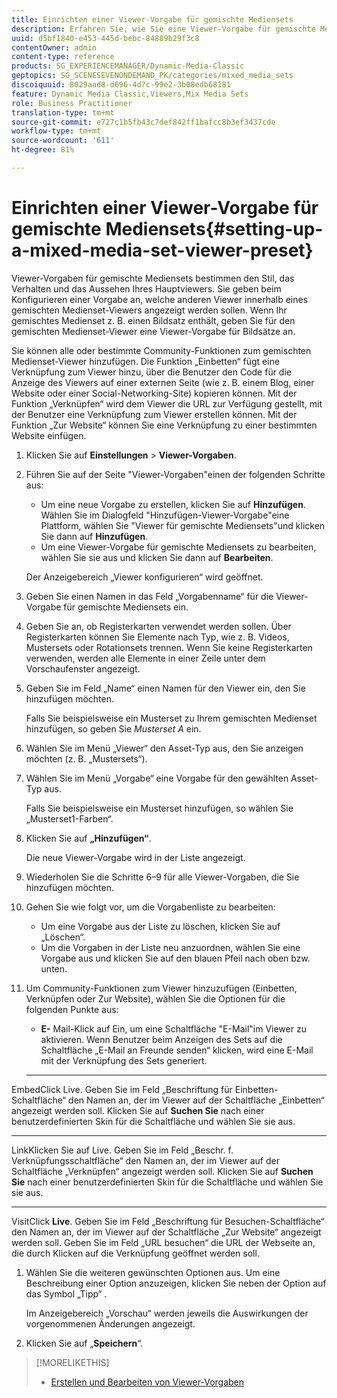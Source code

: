 ```yaml
---
title: Einrichten einer Viewer-Vorgabe für gemischte Mediensets
description: Erfahren Sie, wie Sie eine Viewer-Vorgabe für gemischte Mediensets einrichten.
uuid: d5bf1840-e453-445d-bebc-84889b29f3c8
contentOwner: admin
content-type: reference
products: SG_EXPERIENCEMANAGER/Dynamic-Media-Classic
geptopics: SG_SCENESEVENONDEMAND_PK/categories/mixed_media_sets
discoiquuid: 8029aad8-d696-4d7c-99e2-3b08edb68181
feature: Dynamic Media Classic,Viewers,Mix Media Sets
role: Business Practitioner
translation-type: tm+mt
source-git-commit: e727c1b5fb43c7def842ff1bafcc8b3ef3437cde
workflow-type: tm+mt
source-wordcount: '611'
ht-degree: 81%

---
```



# Einrichten einer Viewer-Vorgabe für gemischte Mediensets{#setting-up-a-mixed-media-set-viewer-preset}

Viewer-Vorgaben für gemischte Mediensets bestimmen den Stil, das Verhalten und das Aussehen Ihres Hauptviewers. Sie geben beim Konfigurieren einer Vorgabe an, welche anderen Viewer innerhalb eines gemischten Medienset-Viewers angezeigt werden sollen. Wenn Ihr gemischtes Medienset z. B. einen Bildsatz enthält, geben Sie für den gemischten Medienset-Viewer eine Viewer-Vorgabe für Bildsätze an.

Sie können alle oder bestimmte Community-Funktionen zum gemischten Medienset-Viewer hinzufügen. Die Funktion „Einbetten“ fügt eine Verknüpfung zum Viewer hinzu, über die Benutzer den Code für die Anzeige des Viewers auf einer externen Seite (wie z. B. einem Blog, einer Website oder einer Social-Networking-Site) kopieren können. Mit der Funktion „Verknüpfen“ wird dem Viewer die URL zur Verfügung gestellt, mit der Benutzer eine Verknüpfung zum Viewer erstellen können. Mit der Funktion „Zur Website“ können Sie eine Verknüpfung zu einer bestimmten Website einfügen.

1. Klicken Sie auf **Einstellungen** > **Viewer-Vorgaben**.
1. Führen Sie auf der Seite &quot;Viewer-Vorgaben&quot;einen der folgenden Schritte aus:

   * Um eine neue Vorgabe zu erstellen, klicken Sie auf **Hinzufügen**. Wählen Sie im Dialogfeld &quot;Hinzufügen-Viewer-Vorgabe&quot;eine Plattform, wählen Sie &quot;Viewer für gemischte Mediensets&quot;und klicken Sie dann auf **Hinzufügen**.
   * Um eine Viewer-Vorgabe für gemischte Mediensets zu bearbeiten, wählen Sie sie aus und klicken Sie dann auf **Bearbeiten**.

   Der Anzeigebereich „Viewer konfigurieren“ wird geöffnet.

1. Geben Sie einen Namen in das Feld „Vorgabenname“ für die Viewer-Vorgabe für gemischte Mediensets ein.
1. Geben Sie an, ob Registerkarten verwendet werden sollen. Über Registerkarten können Sie Elemente nach Typ, wie z. B. Videos, Mustersets oder Rotationsets trennen. Wenn Sie keine Registerkarten verwenden, werden alle Elemente in einer Zeile unter dem Vorschaufenster angezeigt.
1. Geben Sie im Feld „Name“ einen Namen für den Viewer ein, den Sie hinzufügen möchten.

   Falls Sie beispielsweise ein Musterset zu Ihrem gemischten Medienset hinzufügen, so geben Sie *Musterset A* ein.

1. Wählen Sie im Menü „Viewer“ den Asset-Typ aus, den Sie anzeigen möchten (z. B. „Mustersets“).
1. Wählen Sie im Menü „Vorgabe“ eine Vorgabe für den gewählten Asset-Typ aus.

   Falls Sie beispielsweise ein Musterset hinzufügen, so wählen Sie „Musterset1-Farben“.

1. Klicken Sie auf **„Hinzufügen“**.

   Die neue Viewer-Vorgabe wird in der Liste angezeigt.

1. Wiederholen Sie die Schritte 6–9 für alle Viewer-Vorgaben, die Sie hinzufügen möchten.
1. Gehen Sie wie folgt vor, um die Vorgabenliste zu bearbeiten:

   * Um eine Vorgabe aus der Liste zu löschen, klicken Sie auf „Löschen“.
   * Um die Vorgaben in der Liste neu anzuordnen, wählen Sie eine Vorgabe aus und klicken Sie auf den blauen Pfeil nach oben bzw. unten.

1. Um Community-Funktionen zum Viewer hinzuzufügen (Einbetten, Verknüpfen oder Zur Website), wählen Sie die Optionen für die folgenden Punkte aus:

   * **E-**
Mail-Klick auf Ein, um eine Schaltfläche &quot;E-Mail&quot;im Viewer zu aktivieren. Wenn Benutzer beim Anzeigen des Sets auf die Schaltfläche „E-Mail an Freunde senden“ klicken, wird eine E-Mail mit der Verknüpfung des Sets generiert.

   * ****
EmbedClick Live. Geben Sie im Feld „Beschriftung für Einbetten-Schaltfläche“ den Namen an, der im Viewer auf der Schaltfläche „Einbetten“ angezeigt werden soll. Klicken Sie auf 
**Suchen Sie** nach einer benutzerdefinierten Skin für die Schaltfläche und wählen Sie sie aus.

   * ****
LinkKlicken Sie auf Live. Geben Sie im Feld „Beschr. f. Verknüpfungsschaltfläche“ den Namen an, der im Viewer auf der Schaltfläche „Verknüpfen“ angezeigt werden soll. Klicken Sie auf 
**Suchen Sie** nach einer benutzerdefinierten Skin für die Schaltfläche und wählen Sie sie aus.

   * ****
VisitClick 
**Live**. Geben Sie im Feld „Beschriftung für Besuchen-Schaltfläche“ den Namen an, der im Viewer auf der Schaltfläche „Zur Website“ angezeigt werden soll. Geben Sie im Feld „URL besuchen“ die URL der Webseite an, die durch Klicken auf die Verknüpfung geöffnet werden soll.

1. Wählen Sie die weiteren gewünschten Optionen aus. Um eine Beschreibung einer Option anzuzeigen, klicken Sie neben der Option auf das Symbol „Tipp“ .

   Im Anzeigebereich „Vorschau“ werden jeweils die Auswirkungen der vorgenommenen Änderungen angezeigt.

1. Klicken Sie auf „**Speichern**“.

>[!MORELIKETHIS]
>
>* [Erstellen und Bearbeiten von Viewer-Vorgaben](application-setup.md#adding_and_editing_viewer_presets)

